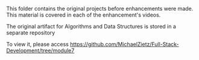 This folder contains the original projects before enhancements were made. This material is covered in each of the enhancement's videos. 

The original artifact for Algorithms and Data Structures is stored in a separate repository

To view it, please access https://github.com/MichaelZietz/Full-Stack-Development/tree/module7
